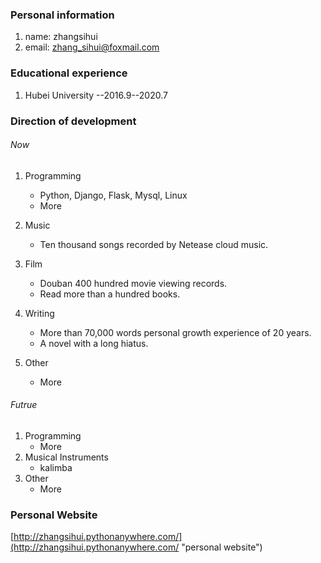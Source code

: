 ### Personal information
1. name:  zhangsihui
2. email: zhang_sihui@foxmail.com

### Educational experience
1. Hubei University                        	   --2016.9--2020.7

### Direction of development
###### Now
1. Programming
	- Python, Django, Flask, Mysql, Linux 
	- More  

2. Music
	- Ten thousand songs recorded by Netease cloud music.

3. Film
	- Douban 400 hundred movie viewing records.
	- Read more than a hundred books.

4. Writing
	- More than 70,000 words personal growth experience of 20 years.
	- A novel with a long hiatus.

5. Other
	- More

###### Futrue
1. Programming
	- More
2. Musical Instruments
	- kalimba
3. Other
	- More


### Personal Website
[http://zhangsihui.pythonanywhere.com/](http://zhangsihui.pythonanywhere.com/ "personal website")
